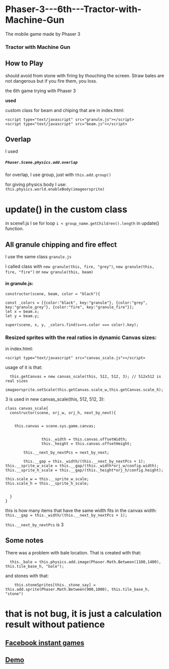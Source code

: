 # Phaser-3---6th---Tractor-with-Machine-Gun
The mobile game made by Phaser 3


### Tractor with Machine Gun

## How to Play

should avoid from stone with firing by thouching the screen. Straw bales are not dangerous but if you fire them, you loss.

the 6th game trying with Phaser 3


**used**


custom class for beam and chiping that are in index.html:

```
<script type="text/javascript" src="granule.js"></script>
<script type="text/javascript" src="beam.js"></script>
```

## Overlap

I used 
##### `Phaser.Scene.physics.add.overlap`

for overlap, I use group, just with `this.add.group()`

for giving physics body I use:
`
this.physics.world.enableBody(imageorsprite)
`



# update() in the custom class

in scene1.js I se for loop `i < group_name.getChildren().length` in update() function.

## All granule chipping and fire effect

I use the same class `granule.js`

I called class with `new granule(this, fire, "grey")`, `new granule(this, fire, "fire")` or `new granule(this, beam)`

#### in granule.js:

```
constructor(scene, beam, color = "black"){

const _colors = [{color:"black", key:"granule"}, {color:"grey", key:"granule_grey"}, {color:"fire", key:"granule_fire"}];
let x = beam.x;
let y = beam.y;

super(scene, x, y, _colors.find(s=>s.color === color).key);
```





### Resized sprites with the real ratios in dynamic Canvas sizes:

in index.html:

`<script type="text/javascript" src="canvas_scale.js"></script>`

usage of it is that:
```
  this.getCanvas = new canvas_scale(this, 512, 512, 3); // 512x512 is real sizes
  imageorsprite.setScale(this.getCanvas.scale_w,this.getCanvas.scale_h);
```
3 is used in new canvas_scale(this, 512, 512, 3):
```
class canvas_scale{
  constructor(scene, orj_w, orj_h, next_by_next){


    this.canvas = scene.sys.game.canvas;


 				this._width = this.canvas.offsetWidth;
 				this._height = this.canvas.offsetHeight;

        this.__next_by_nextPcs = next_by_next;

        this.__gap = this._width/(this.__next_by_nextPcs + 1);
this.__sprite_w_scale = this.__gap/(this._width*orj_w/config.width);
this.__sprite_h_scale = this.__gap/(this._height*orj_h/config.height);

this.scale_w = this.__sprite_w_scale;
this.scale_h = this.__sprite_h_scale;


  }
}
```

this is how many items that have the same width fits in the canvas width:
`
this.__gap = this._width/(this.__next_by_nextPcs + 1); 
`

`this.__next_by_nextPcs` is 3




  
  
  ## Some notes
  
  There was a problem with bale location. That is created with that:
```
  this._bale = this.physics.add.image(Phaser.Math.Between(1100,1400), this.tile_base_h, "bale");
```
  
  and stones with that:
```
    this.stoneSprites[this._stone_say] = this.add.sprite(Phaser.Math.Between(900,1000), this.tile_base_h, "stone")
```
  
  # that is not bug, it is just a calculation result without patience
  


## [Facebook instant games](https://www.facebook.com/instantgames/2385949281669664/ "Facebook instant games")

## [Demo](https://html5.ozguruygulama.com/tractor_with_machine_gun/index.html "Demo")
